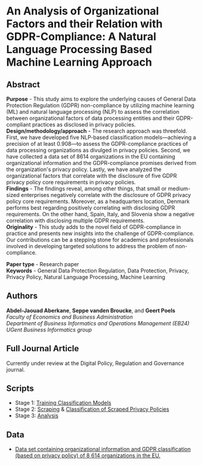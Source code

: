 # An Analysis of Organizational Factors and their Relation with GDPR-Compliance: A Natural Language Processing Based Machine Learning Approach

## Abstract
**Purpose** - This study aims to explore the underlying causes of General Data Protection Regulation (GDPR) non-compliance by utilizing machine learning (ML) and natural language processing (NLP) to assess the correlation between organizational factors of data processing entities and their GDPR-compliant practices as disclosed in privacy policies.<br/>
**Design/methodology/approach** - The research approach was threefold. First, we have developed five NLP-based classification models—achieving a precision of at least 0.908—to assess the GDPR-compliance practices of data processing organizations as divulged in privacy policies. Second, we have collected a data set of 8614 organizations in the EU containing organizational information and the GDPR-compliance promises derived from the organization's privacy policy. Lastly, we have analyzed the organizational factors that correlate with the disclosure of five GDPR privacy policy core requirements in privacy policies.<br/>
**Findings** - The findings reveal, among other things, that small or medium-sized enterprises negatively correlate with the disclosure of GDPR privacy policy core requirements. Moreover, as a headquarters location, Denmark performs best regarding positively correlating with disclosing GDPR requirements. On the other hand, Spain, Italy, and Slovenia show a negative correlation with disclosing multiple GDPR requirements.<br/>
**Originality** - This study adds to the novel field of GDPR-compliance in practice and presents new insights into the challenge of GDPR-compliance. Our contributions can be a stepping stone for academics and professionals involved in developing targeted solutions to address the problem of non-compliance.<br/>

**Paper type** - Research paper <br/>
**Keywords** - General Data Protection Regulation, Data Protection, Privacy, Privacy Policy, Natural Language Processing, Machine Learning <br/>



## Authors
**Abdel-Jaouad Aberkane**, **Seppe vanden Broucke**, and **Geert Poels**<br/>
_Faculty of Economics and Business Administration<br/>
Department of Business Informatics and Operations Management (EB24)<br/>
UGent Business Informatics group_

## Full Journal Article
Currently under review at the Digital Policy, Regulation and Governance journal.

## Scripts
- Stage 1: [Training Classification Models](https://github.com/Aberkane/GDPR-privacy-policies/blob/gh-pages/Stage%201%20-%20Classification%20and%20Calibration.ipynb)
- Stage 2: [Scraping](https://github.com/Aberkane/GDPR-privacy-policies/blob/gh-pages/Stage%202.1%20-%20Privacy%20Policy%20Scraper.ipynb) & [Classification of Scraped Privacy Policies](https://github.com/Aberkane/GDPR-privacy-policies/blob/gh-pages/Stage%202.2%20-%20Classification%20of%20Scraped%20Privacy%20Policies.ipynb)
- Stage 3: [Analysis](https://github.com/Aberkane/GDPR-privacy-policies/blob/gh-pages/Stage%203%20-%20Analysis.ipynb)

## Data
- [Data set containing organizational information and GDPR classification (based on privacy policy) of 8 614 organizations in the EU.](https://raw.githubusercontent.com/Aberkane/GDPR-privacy-policies/gh-pages/8614.csv)


<!-- ## Welcome to GitHub Pages
[Link](url)

You can use the [editor on GitHub](https://github.com/Aberkane/GDPR-compliance/edit/gh-pages/index.md) to maintain and preview the content for your website in Markdown files.

Whenever you commit to this repository, GitHub Pages will run [Jekyll](https://jekyllrb.com/) to rebuild the pages in your site, from the content in your Markdown files.

### Markdown

Markdown is a lightweight and easy-to-use syntax for styling your writing. It includes conventions for

```markdown
Syntax highlighted code block

# Header 1
## Header 2
### Header 3

- Bulleted
- List

1. Numbered
2. List

**Bold** and _Italic_ and `Code` text

[Link](url) and ![Image](src)
```

For more details see [Basic writing and formatting syntax](https://docs.github.com/en/github/writing-on-github/getting-started-with-writing-and-formatting-on-github/basic-writing-and-formatting-syntax).

### Jekyll Themes

Your Pages site will use the layout and styles from the Jekyll theme you have selected in your [repository settings](https://github.com/Aberkane/GDPR-compliance/settings/pages). The name of this theme is saved in the Jekyll `_config.yml` configuration file.

### Support or Contact

Having trouble with Pages? Check out our [documentation](https://docs.github.com/categories/github-pages-basics/) or [contact support](https://support.github.com/contact) and we’ll help you sort it out.
 -->
